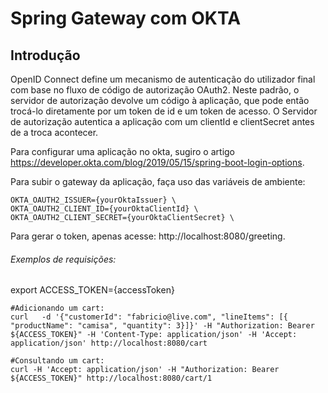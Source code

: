 # Spring Gateway com OKTA

## Introdução

OpenID Connect define um mecanismo de autenticação do utilizador final com base no fluxo de código de autorização OAuth2. Neste padrão, o servidor de autorização devolve um código à aplicação, que pode então trocá-lo diretamente por um token de id e um token de acesso. O Servidor de autorização autentica a aplicação com um clientId e clientSecret antes de a troca acontecer.

Para configurar uma aplicação no okta, sugiro o artigo https://developer.okta.com/blog/2019/05/15/spring-boot-login-options.

Para subir o gateway da aplicação, faça uso das variáveis de ambiente:

```
OKTA_OAUTH2_ISSUER={yourOktaIssuer} \
OKTA_OAUTH2_CLIENT_ID={yourOktaClientId} \
OKTA_OAUTH2_CLIENT_SECRET={yourOktaClientSecret} \
```

Para gerar o token, apenas acesse: http://localhost:8080/greeting.

###### Exemplos de requisições:

export ACCESS_TOKEN={accessToken}
``` 
#Adicionando um cart:
curl   -d '{"customerId": "fabricio@live.com", "lineItems": [{ "productName": "camisa", "quantity": 3}]}' -H "Authorization: Bearer ${ACCESS_TOKEN}" -H 'Content-Type: application/json' -H 'Accept: application/json' http://localhost:8080/cart

#Consultando um cart:
curl -H 'Accept: application/json' -H "Authorization: Bearer ${ACCESS_TOKEN}" http://localhost:8080/cart/1
``` 
